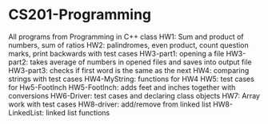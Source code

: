# CS201-Programming
All programs from Programming in C++ class
HW1: Sum and product of numbers, sum of ratios
HW2: palindromes, even product, count question marks, print backwards with test cases
HW3-part1: opening a file
HW3-part2: takes average of numbers in opened files and saves into output file
HW3-part3: checks if first word is the same as the next
HW4: comparing strings with test cases
HW4-MyString: functions for HW4
HW5: test cases for Hw5-FootInch
HW5-FootInch: adds feet and inches together with conversions 
HW6-Driver: test cases and declaring class objects
HW7: Array work with test cases
HW8-driver: add/remove from linked list
HW8-LinkedList: linked list functions
